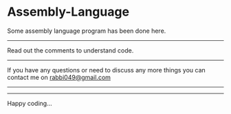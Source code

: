 # Assembly-Language
Some assembly language program has been done here. <hr>
Read out the comments to understand code.<hr>
If you have any questions or need to discuss any more things you can contact me on rabbi049@gmail.com <hr>

<hr>
Happy coding...